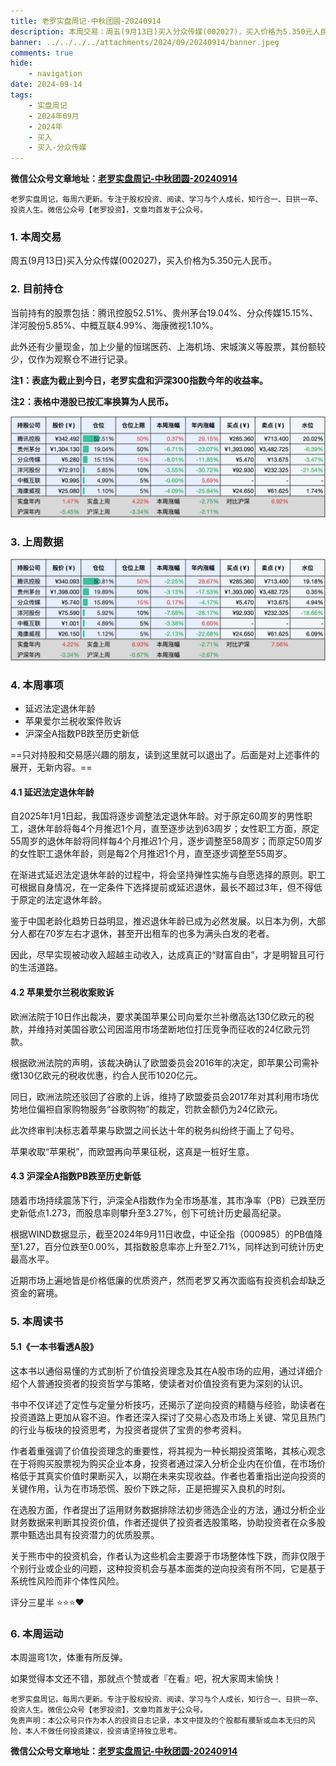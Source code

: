```yaml
---
title: 老罗实盘周记-中秋团圆-20240914
description: 本周交易：周五(9月13日)买入分众传媒(002027)，买入价格为5.350元人民币。当前持有的股票包括：腾讯控股52.51%、贵州茅台19.04%、分众传媒15.15%、洋河股份5.85%、中概互联4.99%、海康微视1.10%。此外还有少量现金，加上少量的恒瑞医药、上海机场、宋城演义等股票，其份额较少，仅作为观察仓不进行记录。
banner: ../../../../attachments/2024/09/20240914/banner.jpeg
comments: true
hide:
    - navigation
date: 2024-09-14
tags:
    - 实盘周记
    - 2024年09月
    - 2024年
    - 买入
    - 买入-分众传媒
---
```


__微信公众号文章地址：[老罗实盘周记-中秋团圆-20240914](https://mp.weixin.qq.com/s/qMQCsMm9abPf-kwR70vGUA)__

```
老罗实盘周记，每周六更新。专注于股权投资、阅读、学习与个人成长，知行合一、日拱一卒、投资人生。微信公众号【老罗投资】，文章均首发于公众号。
```

### 1. 本周交易

周五(9月13日)买入分众传媒(002027)，买入价格为5.350元人民币。

### 2. 目前持仓

当前持有的股票包括：腾讯控股52.51%、贵州茅台19.04%、分众传媒15.15%、洋河股份5.85%、中概互联4.99%、海康微视1.10%。

此外还有少量现金，加上少量的恒瑞医药、上海机场、宋城演义等股票，其份额较少，仅作为观察仓不进行记录。

**注1：表底为截止到今日，老罗实盘和沪深300指数今年的收益率。**

**注2：表格中港股已按汇率换算为人民币。**

![目前持仓](../../../attachments/2024/09/20240914/1.jpg)

### 3. 上周数据

![上周数据](../../../attachments/2024/09/20240914/2.jpg)

### 4. 本周事项

+ 延迟法定退休年龄
+ 苹果爱尔兰税收案件败诉
+ 沪深全A指数PB跌至历史新低

==只对持股和交易感兴趣的朋友，读到这里就可以退出了。后面是对上述事件的展开，无新内容。==

#### 4.1 延迟法定退休年龄

自2025年1月1日起，我国将逐步调整法定退休年龄。对于原定60周岁的男性职工，退休年龄将每4个月推迟1个月，直至逐步达到63周岁；女性职工方面，原定55周岁的退休年龄将同样每4个月推迟1个月，逐步调整至58周岁；而原定50周岁的女性职工退休年龄，则是每2个月推迟1个月，直至逐步调整至55周岁。

在渐进式延迟法定退休年龄的过程中，将会坚持弹性实施与自愿选择的原则。职工可根据自身情况，在一定条件下选择提前或延迟退休，最长不超过3年，但不得低于原定的法定退休年龄。

鉴于中国老龄化趋势日益明显，推迟退休年龄已成为必然发展。以日本为例，大部分人都在70岁左右才退休，甚至开出租车的也多为满头白发的老者。

因此，尽早实现被动收入超越主动收入，达成真正的“财富自由”，才是明智且可行的生活道路。

#### 4.2 苹果爱尔兰税收案败诉

欧洲法院于10日作出裁决，要求美国苹果公司向爱尔兰补缴高达130亿欧元的税款，并维持对美国谷歌公司因滥用市场垄断地位打压竞争而征收的24亿欧元罚款。

根据欧洲法院的声明，该裁决确认了欧盟委员会2016年的决定，即苹果公司需补缴130亿欧元的税收优惠，约合人民币1020亿元。

同日，欧洲法院还驳回了谷歌的上诉，维持了欧盟委员会2017年对其利用市场优势地位偏袒自家购物服务“谷歌购物”的裁定，罚款金额仍为24亿欧元。

此次终审判决标志着苹果与欧盟之间长达十年的税务纠纷终于画上了句号。

苹果收取“苹果税”，而欧盟再向苹果征税，这真是一桩好生意。

#### 4.3 沪深全A指数PB跌至历史新低

随着市场持续震荡下行，沪深全A指数作为全市场基准，其市净率（PB）已跌至历史新低点1.273，而股息率则攀升至3.27%，创下可统计历史最高纪录。

根据WIND数据显示，截至2024年9月11日收盘，中证全指（000985）的PB值降至1.27，百分位跌至0.00%，其指数股息率亦上升至2.71%，同样达到可统计历史最高水平。

近期市场上遍地皆是价格低廉的优质资产，然而老罗又再次面临有投资机会却缺乏资金的窘境。

### 5. 本周读书

#### 5.1《一本书看透A股》

这本书以通俗易懂的方式剖析了价值投资理念及其在A股市场的应用，通过详细介绍个人普通投资者的投资哲学与策略，使读者对价值投资有更为深刻的认识。

书中不仅详述了定性与定量分析技巧，还揭示了逆向投资的精髓与经验，助读者在投资道路上更加从容不迫。作者还深入探讨了交易心态及市场上关键、常见且热门的行业与板块的投资思考，为投资者提供了宝贵的参考资料。

作者着重强调了价值投资理念的重要性，将其视为一种长期投资策略，其核心观念在于将购买股票视为购买企业本身，投资者通过深入分析企业内在价值，在市场价格低于其真实价值时果断买入，以期在未来实现收益。作者也着重指出逆向投资的关键作用，认为在市场恐慌、股价下跌之际，正是把握买入良机的时刻。

在选股方面，作者提出了运用财务数据排除法初步筛选企业的方法，通过分析企业财务数据来判断其投资价值，作者还提供了投资者选股策略，协助投资者在众多股票中甄选出具有投资潜力的优质股票。

关于熊市中的投资机会，作者认为这些机会主要源于市场整体性下跌，而非仅限于个别行业或企业的问题，这种投资机会与基本面类的逆向投资有所不同，它是基于系统性风险而非个体性风险。

评分三星半 ⭐️⭐️⭐️❤️

### 6. 本周运动

本周遛弯1次，体重有所反弹。

如果觉得本文还不错，那就点个赞或者『在看』吧，祝大家周末愉快！

```
老罗实盘周记，每周六更新。专注于股权投资、阅读、学习与个人成长，知行合一、日拱一卒、投资人生。微信公众号【老罗投资】，文章均首发于公众号。
免责声明：本公众号只作为本人的投资日志记录，本文中提及的个股都有腰斩或血本无归的风险，本人不做任何投资建议，投资请坚持独立思考。
```

__微信公众号文章地址：[老罗实盘周记-中秋团圆-20240914](https://mp.weixin.qq.com/s/qMQCsMm9abPf-kwR70vGUA)__